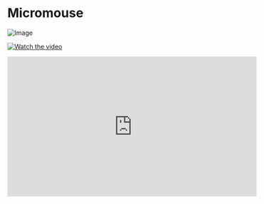 ﻿# Micromouse

![Image](https://github.com/user-attachments/assets/146d8f68-04f3-43c3-b6d8-a73fef4c4860)

[![Watch the video](https://img.youtube.com/vi/VIDEO_ID/hqdefault.jpg)](https://www.youtube.com/watch?v=y08qhn8pes8)

<iframe width="560" height="315" src="https://www.youtube.com/watch?v=y08qhn8pes8" frameborder="0" allowfullscreen></iframe>

